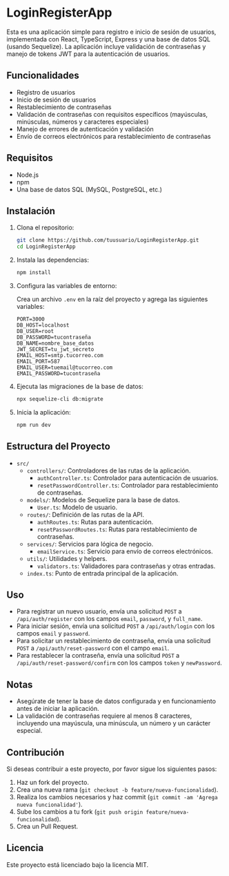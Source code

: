 # LoginRegisterApp

Esta es una aplicación simple para registro e inicio de sesión de usuarios, implementada con React, TypeScript, Express y una base de datos SQL (usando Sequelize). La aplicación incluye validación de contraseñas y manejo de tokens JWT para la autenticación de usuarios.

## Funcionalidades

- Registro de usuarios
- Inicio de sesión de usuarios
- Restablecimiento de contraseñas
- Validación de contraseñas con requisitos específicos (mayúsculas, minúsculas, números y caracteres especiales)
- Manejo de errores de autenticación y validación
- Envío de correos electrónicos para restablecimiento de contraseñas

## Requisitos

- Node.js
- npm
- Una base de datos SQL (MySQL, PostgreSQL, etc.)

## Instalación

1. Clona el repositorio:

   ```bash
   git clone https://github.com/tuusuario/LoginRegisterApp.git
   cd LoginRegisterApp
   ```

2. Instala las dependencias:

   ```bash
   npm install
   ```

3. Configura las variables de entorno:

   Crea un archivo `.env` en la raíz del proyecto y agrega las siguientes variables:

   ```env
   PORT=3000
   DB_HOST=localhost
   DB_USER=root
   DB_PASSWORD=tucontraseña
   DB_NAME=nombre_base_datos
   JWT_SECRET=tu_jwt_secreto
   EMAIL_HOST=smtp.tucorreo.com
   EMAIL_PORT=587
   EMAIL_USER=tuemail@tucorreo.com
   EMAIL_PASSWORD=tucontraseña
   ```

4. Ejecuta las migraciones de la base de datos:

   ```bash
   npx sequelize-cli db:migrate
   ```

5. Inicia la aplicación:
   ```bash
   npm run dev
   ```

## Estructura del Proyecto

- `src/`
  - `controllers/`: Controladores de las rutas de la aplicación.
    - `authController.ts`: Controlador para autenticación de usuarios.
    - `resetPasswordController.ts`: Controlador para restablecimiento de contraseñas.
  - `models/`: Modelos de Sequelize para la base de datos.
    - `User.ts`: Modelo de usuario.
  - `routes/`: Definición de las rutas de la API.
    - `authRoutes.ts`: Rutas para autenticación.
    - `resetPasswordRoutes.ts`: Rutas para restablecimiento de contraseñas.
  - `services/`: Servicios para lógica de negocio.
    - `emailService.ts`: Servicio para envío de correos electrónicos.
  - `utils/`: Utilidades y helpers.
    - `validators.ts`: Validadores para contraseñas y otras entradas.
  - `index.ts`: Punto de entrada principal de la aplicación.

## Uso

- Para registrar un nuevo usuario, envía una solicitud `POST` a `/api/auth/register` con los campos `email`, `password`, y `full_name`.
- Para iniciar sesión, envía una solicitud `POST` a `/api/auth/login` con los campos `email` y `password`.
- Para solicitar un restablecimiento de contraseña, envía una solicitud `POST` a `/api/auth/reset-password` con el campo `email`.
- Para restablecer la contraseña, envía una solicitud `POST` a `/api/auth/reset-password/confirm` con los campos `token` y `newPassword`.

## Notas

- Asegúrate de tener la base de datos configurada y en funcionamiento antes de iniciar la aplicación.
- La validación de contraseñas requiere al menos 8 caracteres, incluyendo una mayúscula, una minúscula, un número y un carácter especial.

## Contribución

Si deseas contribuir a este proyecto, por favor sigue los siguientes pasos:

1. Haz un fork del proyecto.
2. Crea una nueva rama (`git checkout -b feature/nueva-funcionalidad`).
3. Realiza los cambios necesarios y haz commit (`git commit -am 'Agrega nueva funcionalidad'`).
4. Sube los cambios a tu fork (`git push origin feature/nueva-funcionalidad`).
5. Crea un Pull Request.

## Licencia

Este proyecto está licenciado bajo la licencia MIT.
